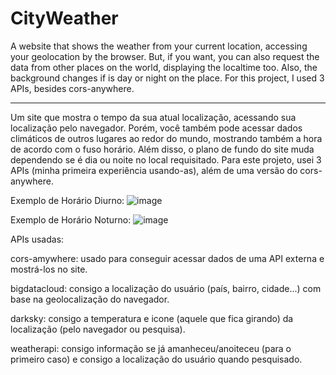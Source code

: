 # CityWeather
A website that shows the weather from your current location, accessing your geolocation by the browser. But, if you want, you can also request the data from other places on the world, displaying the localtime too. Also, the background changes if is day or night on the place. For this project, I used 3 APIs, besides cors-anywhere.
__________________________________________________________________________________________________

Um site que mostra o tempo da sua atual localização, acessando sua localização pelo navegador. Porém, você também pode acessar dados climáticos de outros lugares ao redor do mundo, mostrando também a hora de acordo com o fuso horário. Além disso, o plano de fundo do site muda dependendo se é dia ou noite no local requisitado. Para este projeto, usei 3 APIs (minha primeira experiência usando-as), além de uma versão do cors-anywhere.


Exemplo de Horário Diurno:
![image](https://user-images.githubusercontent.com/82226141/130337720-a1cd2938-4ca0-4849-b394-7bf6cbe65397.png)

Exemplo de Horário Noturno:
![image](https://user-images.githubusercontent.com/82226141/130337707-5687b37e-e5a7-4be3-ba3c-f4b4de4a1977.png)


APIs usadas:


cors-amywhere: usado para conseguir acessar dados de uma API externa e mostrá-los no site.

bigdatacloud: consigo a localização do usuário (país, bairro, cidade...) com base na geolocalização do navegador.

darksky: consigo a temperatura e icone (aquele que fica girando) da localização (pelo navegador ou pesquisa).

weatherapi: consigo informação se já amanheceu/anoiteceu (para o primeiro caso) e consigo a localização do usuário quando pesquisado.
